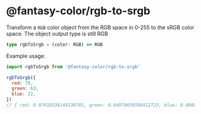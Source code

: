 # @fantasy-color/rgb-to-srgb

Transform a `RGB` color object from the RGB space in 0-255 to the sRGB color space. The object output type is still RGB

```ts
type rgbToSrgb = (color: RGB) => RGB
```

Example usage:

```js
import rgbToSrgb from '@fantasy-color/rgb-to-srgb'

rgbToSrgb({
  red: 78,
  green: 63,
  blue: 22,
})
// { red: 0.07618538148130785, green: 0.04970656598412723, blue: 0.008023192985384994 }
```
